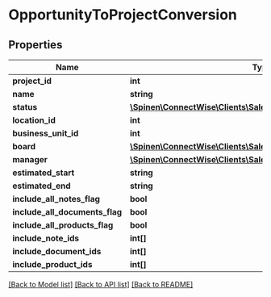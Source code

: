 # OpportunityToProjectConversion

## Properties
Name | Type | Description | Notes
------------ | ------------- | ------------- | -------------
**project_id** | **int** |  | [optional] 
**name** | **string** |  | [optional] 
**status** | [**\Spinen\ConnectWise\Clients\Sales\Model\ProjectStatusReference**](ProjectStatusReference.md) |  | [optional] 
**location_id** | **int** |  | [optional] 
**business_unit_id** | **int** |  | [optional] 
**board** | [**\Spinen\ConnectWise\Clients\Sales\Model\ProjectBoardReference**](ProjectBoardReference.md) |  | [optional] 
**manager** | [**\Spinen\ConnectWise\Clients\Sales\Model\MemberReference**](MemberReference.md) |  | [optional] 
**estimated_start** | **string** |  | [optional] 
**estimated_end** | **string** |  | [optional] 
**include_all_notes_flag** | **bool** |  | [optional] 
**include_all_documents_flag** | **bool** |  | [optional] 
**include_all_products_flag** | **bool** |  | [optional] 
**include_note_ids** | **int[]** |  | [optional] 
**include_document_ids** | **int[]** |  | [optional] 
**include_product_ids** | **int[]** |  | [optional] 

[[Back to Model list]](../README.md#documentation-for-models) [[Back to API list]](../README.md#documentation-for-api-endpoints) [[Back to README]](../README.md)


